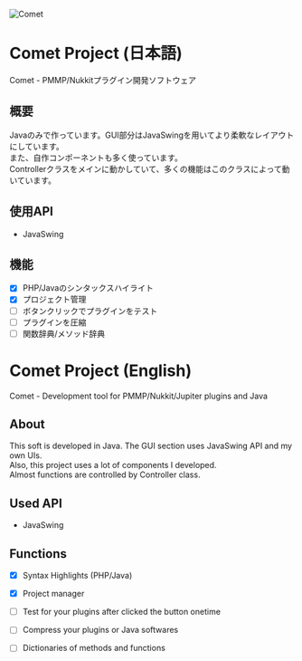![Comet](https://github.com/itsu020402/Comet/blob/master/Window.jpg)

# Comet Project (日本語)
Comet - PMMP/Nukkitプラグイン開発ソフトウェア  

## 概要
Javaのみで作っています。GUI部分はJavaSwingを用いてより柔軟なレイアウトにしています。  
また、自作コンポーネントも多く使っています。  
Controllerクラスをメインに動かしていて、多くの機能はこのクラスによって動いています。
  
## 使用API
- JavaSwing
  
## 機能
- [x] PHP/Javaのシンタックスハイライト  
- [x] プロジェクト管理  
- [ ] ボタンクリックでプラグインをテスト  
- [ ] プラグインを圧縮 
- [ ] 関数辞典/メソッド辞典  
  
# Comet Project (English)
Comet - Development tool for PMMP/Nukkit/Jupiter plugins and Java  

## About
This soft is developed in Java. The GUI section uses JavaSwing API and my own UIs.  
Also, this project uses a lot of components I developed.  
Almost functions are controlled by Controller class.  
  
## Used API
- JavaSwing
  
## Functions
- [x] Syntax Highlights (PHP/Java) 
- [x] Project manager  
- [ ] Test for your plugins after clicked the button onetime  
- [ ] Compress your plugins or Java softwares  
- [ ] Dictionaries of methods and functions  
  


